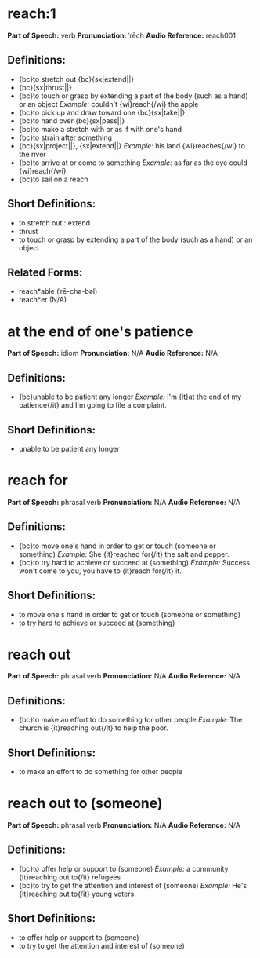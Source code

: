 # reach:1

**Part of Speech:** verb
**Pronunciation:** ˈrēch
**Audio Reference:** reach001

## Definitions:
- {bc}to stretch out {bc}{sx|extend||}
- {bc}{sx|thrust||}
- {bc}to touch or grasp by extending a part of the body (such as a hand) or an object 
  *Example:* couldn't {wi}reach{/wi} the apple
- {bc}to pick up and draw toward one {bc}{sx|take||}
- {bc}to hand over {bc}{sx|pass||}
- {bc}to make a stretch with or as if with one's hand
- {bc}to strain after something
- {bc}{sx|project||}, {sx|extend||} 
  *Example:* his land {wi}reaches{/wi} to the river
- {bc}to arrive at or come to something 
  *Example:* as far as the eye could {wi}reach{/wi}
- {bc}to sail on a reach

## Short Definitions:
- to stretch out : extend
- thrust
- to touch or grasp by extending a part of the body (such as a hand) or an object

## Related Forms:
- reach*able (ˈrē-chə-bəl)
- reach*er (N/A)
# at the end of one's patience

**Part of Speech:** idiom
**Pronunciation:** N/A
**Audio Reference:** N/A

## Definitions:
- {bc}unable to be patient any longer 
  *Example:* I'm {it}at the end of my patience{/it} and I'm going to file a complaint.

## Short Definitions:
- unable to be patient any longer
# reach for

**Part of Speech:** phrasal verb
**Pronunciation:** N/A
**Audio Reference:** N/A

## Definitions:
- {bc}to move one's hand in order to get or touch (someone or something) 
  *Example:* She {it}reached for{/it} the salt and pepper.
- {bc}to try hard to achieve or succeed at (something) 
  *Example:* Success won't come to you, you have to {it}reach for{/it} it.

## Short Definitions:
- to move one's hand in order to get or touch (someone or something)
- to try hard to achieve or succeed at (something)
# reach out

**Part of Speech:** phrasal verb
**Pronunciation:** N/A
**Audio Reference:** N/A

## Definitions:
- {bc}to make an effort to do something for other people 
  *Example:* The church is {it}reaching out{/it} to help the poor.

## Short Definitions:
- to make an effort to do something for other people
# reach out to (someone)

**Part of Speech:** phrasal verb
**Pronunciation:** N/A
**Audio Reference:** N/A

## Definitions:
- {bc}to offer help or support to (someone) 
  *Example:* a community {it}reaching out to{/it} refugees
- {bc}to try to get the attention and interest of (someone) 
  *Example:* He's {it}reaching out to{/it} young voters.

## Short Definitions:
- to offer help or support to (someone)
- to try to get the attention and interest of (someone)
